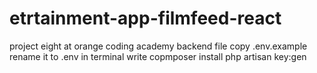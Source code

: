 # etrtainment-app-filmfeed-react
project eight at orange coding academy
backend file copy .env.example rename it to .env
in terminal write copmposer install
php artisan key:gen 
